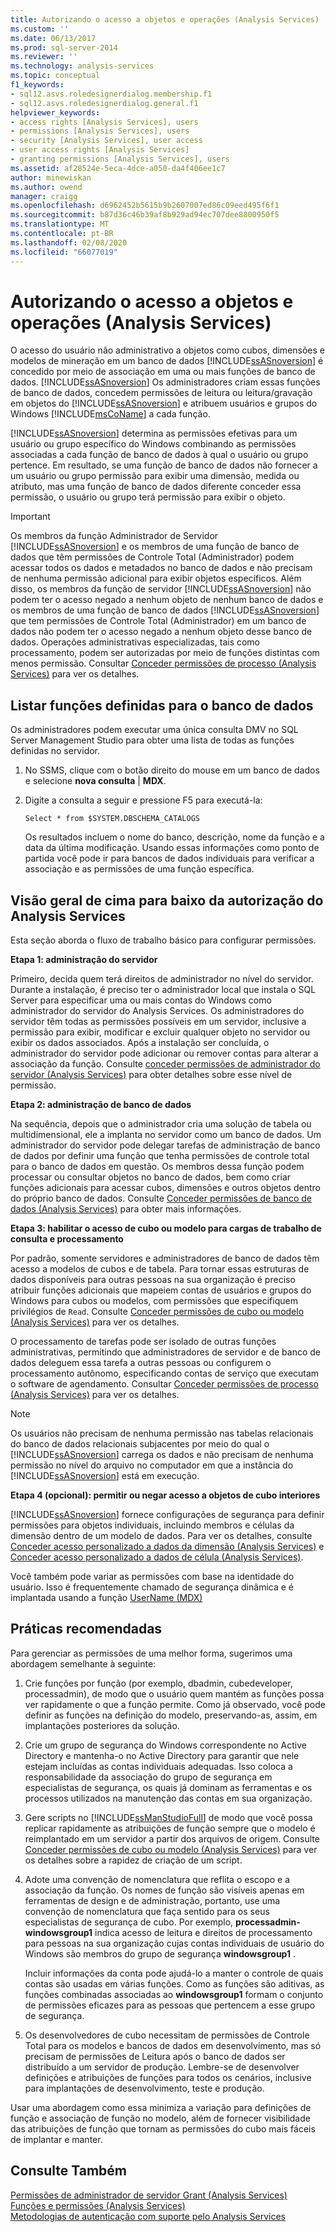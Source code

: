 ```yaml
---
title: Autorizando o acesso a objetos e operações (Analysis Services) | Microsoft Docs
ms.custom: ''
ms.date: 06/13/2017
ms.prod: sql-server-2014
ms.reviewer: ''
ms.technology: analysis-services
ms.topic: conceptual
f1_keywords:
- sql12.asvs.roledesignerdialog.membership.f1
- sql12.asvs.roledesignerdialog.general.f1
helpviewer_keywords:
- access rights [Analysis Services], users
- permissions [Analysis Services], users
- security [Analysis Services], user access
- user access rights [Analysis Services]
- granting permissions [Analysis Services], users
ms.assetid: af28524e-5eca-4dce-a050-da4f406ee1c7
author: minewiskan
ms.author: owend
manager: craigg
ms.openlocfilehash: d6962452b5615b9b2607007ed86c09eed495f6f1
ms.sourcegitcommit: b87d36c46b39af8b929ad94ec707dee8800950f5
ms.translationtype: MT
ms.contentlocale: pt-BR
ms.lasthandoff: 02/08/2020
ms.locfileid: "66077019"
---
```

# <a name="authorizing-access-to-objects-and-operations-analysis-services"></a>Autorizando o acesso a objetos e operações (Analysis Services)
  O acesso do usuário não administrativo a objetos como cubos, dimensões e modelos de mineração em um banco de dados [!INCLUDE[ssASnoversion](../../includes/ssasnoversion-md.md)] é concedido por meio de associação em uma ou mais funções de banco de dados. 
  [!INCLUDE[ssASnoversion](../../includes/ssasnoversion-md.md)] Os administradores criam essas funções de banco de dados, concedem permissões de leitura ou leitura/gravação em objetos do [!INCLUDE[ssASnoversion](../../includes/ssasnoversion-md.md)] e atribuem usuários e grupos do Windows [!INCLUDE[msCoName](../../includes/msconame-md.md)] a cada função.  
  
 
  [!INCLUDE[ssASnoversion](../../includes/ssasnoversion-md.md)] determina as permissões efetivas para um usuário ou grupo específico do Windows combinando as permissões associadas a cada função de banco de dados à qual o usuário ou grupo pertence. Em resultado, se uma função de banco de dados não fornecer a um usuário ou grupo permissão para exibir uma dimensão, medida ou atributo, mas uma função de banco de dados diferente conceder essa permissão, o usuário ou grupo terá permissão para exibir o objeto.  
  
> [!IMPORTANT]  
>  Os membros da função Administrador de Servidor [!INCLUDE[ssASnoversion](../../includes/ssasnoversion-md.md)] e os membros de uma função de banco de dados que têm permissões de Controle Total (Administrador) podem acessar todos os dados e metadados no banco de dados e não precisam de nenhuma permissão adicional para exibir objetos específicos. Além disso, os membros da função de servidor [!INCLUDE[ssASnoversion](../../includes/ssasnoversion-md.md)] não podem ter o acesso negado a nenhum objeto de nenhum banco de dados e os membros de uma função de banco de dados [!INCLUDE[ssASnoversion](../../includes/ssasnoversion-md.md)] que tem permissões de Controle Total (Administrador) em um banco de dados não podem ter o acesso negado a nenhum objeto desse banco de dados. Operações administrativas especializadas, tais como processamento, podem ser autorizadas por meio de funções distintas com menos permissão. Consultar [Conceder permissões de processo &#40;Analysis Services&#41;](grant-process-permissions-analysis-services.md) para ver os detalhes.  
  
## <a name="list-roles-defined-for-your-database"></a>Listar funções definidas para o banco de dados  
 Os administradores podem executar uma única consulta DMV no SQL Server Management Studio para obter uma lista de todas as funções definidas no servidor.  
  
1.  No SSMS, clique com o botão direito do mouse em um banco de dados e selecione **nova consulta** | **MDX**.  
  
2.  Digite a consulta a seguir e pressione F5 para executá-la:  
  
    ```  
    Select * from $SYSTEM.DBSCHEMA_CATALOGS  
    ```  
  
     Os resultados incluem o nome do banco, descrição, nome da função e a data da última modificação. Usando essas informações como ponto de partida você pode ir para bancos de dados individuais para verificar a associação e as permissões de uma função específica.  
  
## <a name="top-down-overview-of-analysis-services-authorization"></a>Visão geral de cima para baixo da autorização do Analysis Services  
 Esta seção aborda o fluxo de trabalho básico para configurar permissões.  
  
 **Etapa 1: administração do servidor**  
  
 Primeiro, decida quem terá direitos de administrador no nível do servidor. Durante a instalação, é preciso ter o administrador local que instala o SQL Server para especificar uma ou mais contas do Windows como administrador do servidor do Analysis Services. Os administradores do servidor têm todas as permissões possíveis em um servidor, inclusive a permissão para exibir, modificar e excluir qualquer objeto no servidor ou exibir os dados associados. Após a instalação ser concluída, o administrador do servidor pode adicionar ou remover contas para alterar a associação da função. Consulte [conceder permissões de administrador do servidor &#40;Analysis Services&#41;](../instances/grant-server-admin-rights-to-an-analysis-services-instance.md) para obter detalhes sobre esse nível de permissão.  
  
 **Etapa 2: administração de banco de dados**  
  
 Na sequência, depois que o administrador cria uma solução de tabela ou multidimensional, ele a implanta no servidor como um banco de dados. Um administrador do servidor pode delegar tarefas de administração de banco de dados por definir uma função que tenha permissões de controle total para o banco de dados em questão. Os membros dessa função podem processar ou consultar objetos no banco de dados, bem como criar funções adicionais para acessar cubos, dimensões e outros objetos dentro do próprio banco de dados. Consulte [Conceder permissões de banco de dados &#40;Analysis Services&#41;](grant-database-permissions-analysis-services.md) para obter mais informações.  
  
 **Etapa 3: habilitar o acesso de cubo ou modelo para cargas de trabalho de consulta e processamento**  
  
 Por padrão, somente servidores e administradores de banco de dados têm acesso a modelos de cubos e de tabela. Para tornar essas estruturas de dados disponíveis para outras pessoas na sua organização é preciso atribuir funções adicionais que mapeiem contas de usuários e grupos do Windows para cubos ou modelos, com permissões que especifiquem privilégios de `Read`. Consulte [Conceder permissões de cubo ou modelo &#40;Analysis Services&#41;](grant-cube-or-model-permissions-analysis-services.md) para ver os detalhes.  
  
 O processamento de tarefas pode ser isolado de outras funções administrativas, permitindo que administradores de servidor e de banco de dados deleguem essa tarefa a outras pessoas ou configurem o processamento autônomo, especificando contas de serviço que executam o software de agendamento. Consultar [Conceder permissões de processo &#40;Analysis Services&#41;](grant-process-permissions-analysis-services.md) para ver os detalhes.  
  
> [!NOTE]  
>  Os usuários não precisam de nenhuma permissão nas tabelas relacionais do banco de dados relacionais subjacentes por meio do qual o [!INCLUDE[ssASnoversion](../../includes/ssasnoversion-md.md)] carrega os dados e não precisam de nenhuma permissão no nível do arquivo no computador em que a instância do [!INCLUDE[ssASnoversion](../../includes/ssasnoversion-md.md)] está em execução.  
  
 **Etapa 4 (opcional): permitir ou negar acesso a objetos de cubo interiores**  
  
 
  [!INCLUDE[ssASnoversion](../../includes/ssasnoversion-md.md)] fornece configurações de segurança para definir permissões para objetos individuais, incluindo membros e células da dimensão dentro de um modelo de dados. Para ver os detalhes, consulte [Conceder acesso personalizado a dados da dimensão &#40;Analysis Services&#41;](grant-custom-access-to-dimension-data-analysis-services.md) e [Conceder acesso personalizado a dados de célula &#40;Analysis Services&#41;](grant-custom-access-to-cell-data-analysis-services.md).  
  
 Você também pode variar as permissões com base na identidade do usuário. Isso é frequentemente chamado de segurança dinâmica e é implantada usando a função [UserName &#40;MDX&#41;](/sql/mdx/username-mdx)  
  
## <a name="best-practices"></a>Práticas recomendadas  
 Para gerenciar as permissões de uma melhor forma, sugerimos uma abordagem semelhante à seguinte:  
  
1.  Crie funções por função (por exemplo, dbadmin, cubedeveloper, processadmin), de modo que o usuário quem mantém as funções possa ver rapidamente o que a função permite. Como já observado, você pode definir as funções na definição do modelo, preservando-as, assim, em implantações posteriores da solução.  
  
2.  Crie um grupo de segurança do Windows correspondente no Active Directory e mantenha-o no Active Directory para garantir que nele estejam incluídas as contas individuais adequadas. Isso coloca a responsabilidade da associação do grupo de segurança em especialistas de segurança, os quais já dominam as ferramentas e os processos utilizados na manutenção das contas em sua organização.  
  
3.  Gere scripts no [!INCLUDE[ssManStudioFull](../../includes/ssmanstudiofull-md.md)] de modo que você possa replicar rapidamente as atribuições de função sempre que o modelo é reimplantado em um servidor a partir dos arquivos de origem. Consulte [Conceder permissões de cubo ou modelo &#40;Analysis Services&#41;](grant-cube-or-model-permissions-analysis-services.md) para ver os detalhes sobre a rapidez de criação de um script.  
  
4.  Adote uma convenção de nomenclatura que reflita o escopo e a associação da função. Os nomes de função são visíveis apenas em ferramentas de design e de administração, portanto, use uma convenção de nomenclatura que faça sentido para os seus especialistas de segurança de cubo. Por exemplo, **processadmin-windowsgroup1** indica acesso de leitura e direitos de processamento para pessoas na sua organização cujas contas individuais de usuário do Windows são membros do grupo de segurança **windowsgroup1** .  
  
     Incluir informações da conta pode ajudá-lo a manter o controle de quais contas são usadas em várias funções. Como as funções são aditivas, as funções combinadas associadas ao **windowsgroup1** formam o conjunto de permissões eficazes para as pessoas que pertencem a esse grupo de segurança.  
  
5.  Os desenvolvedores de cubo necessitam de permissões de Controle Total para os modelos e bancos de dados em desenvolvimento, mas só precisam de permissões de Leitura após o banco de dados ser distribuído a um servidor de produção. Lembre-se de desenvolver definições e atribuições de funções para todos os cenários, inclusive para implantações de desenvolvimento, teste e produção.  
  
 Usar uma abordagem como essa minimiza a variação para definições de função e associação de função no modelo, além de fornecer visibilidade das atribuições de função que tornam as permissões do cubo mais fáceis de implantar e manter.  
  
## <a name="see-also"></a>Consulte Também  
 [Permissões de administrador de servidor Grant &#40;Analysis Services&#41;](../instances/grant-server-admin-rights-to-an-analysis-services-instance.md)   
 [Funções e permissões &#40;Analysis Services&#41;](roles-and-permissions-analysis-services.md)   
 [Metodologias de autenticação com suporte pelo Analysis Services](../instances/authentication-methodologies-supported-by-analysis-services.md)  
  
  
